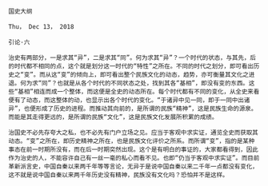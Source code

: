 `国史大纲`

`Thu， Dec 13， 2018`

`引论·六`

`治史有两部分，一是求其“异”，二是求其“同”。何为求其“异”？一个时代的状态，与其先，后的时代都不相同的点，这个就是划分这一时代的“特性”之所在。不同的时代之划分，即可看出历史之“变”。而从这“变”的倾向上，即可看出整个民族文化的动态，趋势，亦可衡量其文化之进退。何为求“同”？也就是从各个时代的不同状态之处，找到其各“基相”，即没有变的东西。这些“基相”相连而成一个整体，而这便是全史的动态所在。每个时代都有不同的变化，从全史来看便有了动态，而这整体的动，也显示出各个时代的变化。“于诸异中见一同，即于一同中出诸异”，也便形成了历史的进程。而推动其向前的，是所谓的民族“精神”，这是民族生命的源泉。而能是其走得更远的，是所谓的民族“文化”，这是民族文化发展所积累的成绩。`

`治国史不必先存夸大之私，也不必先有门户立场之见。应当于客观中求实证，通览全史而获取其动态。“变”之所在，即历史精神之所在，也是民族文化评价之所系。而所谓“变”，指的是某种事态在前一时期所没有，而在后一时期突然出现。这个是有明白的事证的，大家都看得到，因此作为治史的人，不能容许自己有一丝一毫的私心而看不见。也即“仍当于客观中求实证”。而目前革新派言史，中国自秦以来两千年等等言论，无异于是说中国自秦以来二千年一点都没有变化，这不就是说中国自秦以来两千年历史没有精神，民族没有文化吗？恐怕并不是这样。`
